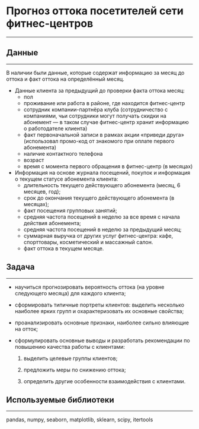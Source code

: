 # Прогноз оттока посетителей сети фитнес-центров
____

## Данные
____
В наличии были данные, которые содержат информацию за месяц до оттока и факт оттока на определённый месяц.
- Данные клиента за предыдущий до проверки факта оттока месяц:
    - пол
    - проживание или работа в районе, где находится фитнес-центр
    - сотрудник компании-партнёра клуба (сотрудничество с компаниями, чьи сотрудники могут получать скидки на абонемент — в таком случае фитнес-центр хранит информацию о работодателе клиента)
    - факт первоначальной записи в рамках акции «приведи друга» (использовал промо-код от знакомого при оплате первого абонемента)
    - наличие контактного телефона
    - возраст
    - время с момента первого обращения в фитнес-центр (в месяцах)
- Информация на основе журнала посещений, покупок и информация о текущем статусе абонемента клиента:
    - длительность текущего действующего абонемента (месяц, 6 месяцев, год);
    - срок до окончания текущего действующего абонемента (в месяцах);
    - факт посещения групповых занятий;
    - средняя частота посещений в неделю за все время с начала действия абонемента;
    - средняя частота посещений в неделю за предыдущий месяц;
    - суммарная выручка от других услуг фитнес-центра: кафе, спорттовары, косметический и массажный салон.
    - факт оттока в текущем месяце.

## Задача
____

- научиться прогнозировать вероятность оттока (на уровне следующего месяца) для каждого клиента;
- сформировать типичные портреты клиентов: выделить несколько наиболее ярких групп и охарактеризовать их основные свойства;
- проанализировать основные признаки, наиболее сильно влияющие на отток;
- сформулировать основные выводы и разработать рекомендации по повышению качества работы с клиентами:
    
    1) выделить целевые группы клиентов;
    
    2) предложить меры по снижению оттока;
    
    3) определить другие особенности взаимодействия с клиентами.


## Используемые библиотеки
____
pandas, numpy, seaborn, matplotlib, sklearn, scipy, itertools


```python

```
